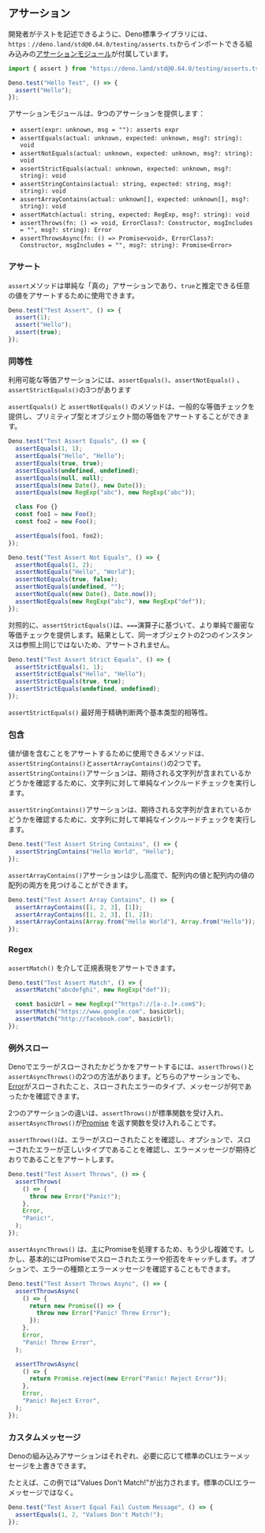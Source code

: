 ## アサーション

開発者がテストを記述できるように、Deno標準ライブラリには、
`https：//deno.land/std@0.64.0/testing/asserts.ts`からインポートできる組み込みの[アサーションモジュール](https://deno.land/std/testing/asserts.ts)が付属しています。

```js
import { assert } from "https://deno.land/std@0.64.0/testing/asserts.ts";

Deno.test("Hello Test", () => {
  assert("Hello");
});
```

アサーションモジュールは、9つのアサーションを提供します：

- `assert(expr: unknown, msg = ""): asserts expr`
- `assertEquals(actual: unknown, expected: unknown, msg?: string): void`
- `assertNotEquals(actual: unknown, expected: unknown, msg?: string): void`
- `assertStrictEquals(actual: unknown, expected: unknown, msg?: string): void`
- `assertStringContains(actual: string, expected: string, msg?: string): void`
- `assertArrayContains(actual: unknown[], expected: unknown[], msg?: string): void`
- `assertMatch(actual: string, expected: RegExp, msg?: string): void`
- `assertThrows(fn: () => void, ErrorClass?: Constructor, msgIncludes = "", msg?: string): Error`
- `assertThrowsAsync(fn: () => Promise<void>, ErrorClass?: Constructor, msgIncludes = "", msg?: string): Promise<Error>`

### アサート

`assert`メソッドは単純な「真の」アサーションであり、`true`と推定できる任意の値をアサートするために使用できます。

```js
Deno.test("Test Assert", () => {
  assert(1);
  assert("Hello");
  assert(true);
});
```

### 同等性

利用可能な等価アサーションには、`assertEquals()`、`assertNotEquals()` 、 `assertStrictEquals()`の3つがあります

`assertEquals()` と `assertNotEquals()` のメソッドは、一般的な等価チェックを提供し、プリミティブ型とオブジェクト間の等価をアサートすることができます。

```js
Deno.test("Test Assert Equals", () => {
  assertEquals(1, 1);
  assertEquals("Hello", "Hello");
  assertEquals(true, true);
  assertEquals(undefined, undefined);
  assertEquals(null, null);
  assertEquals(new Date(), new Date());
  assertEquals(new RegExp("abc"), new RegExp("abc"));

  class Foo {}
  const foo1 = new Foo();
  const foo2 = new Foo();

  assertEquals(foo1, foo2);
});

Deno.test("Test Assert Not Equals", () => {
  assertNotEquals(1, 2);
  assertNotEquals("Hello", "World");
  assertNotEquals(true, false);
  assertNotEquals(undefined, "");
  assertNotEquals(new Date(), Date.now());
  assertNotEquals(new RegExp("abc"), new RegExp("def"));
});
```

対照的に、`assertStrictEquals()`は、`===`演算子に基づいて、より単純で厳密な等価チェックを提供します。結果として、同一オブジェクトの2つのインスタンスは参照上同じではないため、アサートされません。

```js
Deno.test("Test Assert Strict Equals", () => {
  assertStrictEquals(1, 1);
  assertStrictEquals("Hello", "Hello");
  assertStrictEquals(true, true);
  assertStrictEquals(undefined, undefined);
});
```

`assertStrictEquals()` 最好用于精确判断两个基本类型的相等性。

### 包含

値が値を含むことをアサートするために使用できるメソッドは、`assertStringContains()`と`assertArrayContains()`の2つです。 `assertStringContains()`アサーションは、期待される文字列が含まれているかどうかを確認するために、文字列に対して単純なインクルードチェックを実行します。


`assertStringContains()`アサーションは、期待される文字列が含まれているかどうかを確認するために、文字列に対して単純なインクルードチェックを実行します。

```js
Deno.test("Test Assert String Contains", () => {
  assertStringContains("Hello World", "Hello");
});
```

`assertArrayContains()`アサーションは少し高度で、配列内の値と配列内の値の配列の両方を見つけることができます。

```js
Deno.test("Test Assert Array Contains", () => {
  assertArrayContains([1, 2, 3], [1]);
  assertArrayContains([1, 2, 3], [1, 2]);
  assertArrayContains(Array.from("Hello World"), Array.from("Hello"));
});
```

### Regex

`assertMatch()` を介して正規表現をアサートできます。

```js
Deno.test("Test Assert Match", () => {
  assertMatch("abcdefghi", new RegExp("def"));

  const basicUrl = new RegExp("^https?://[a-z.]+.com$");
  assertMatch("https://www.google.com", basicUrl);
  assertMatch("http://facebook.com", basicUrl);
});
```

### 例外スロー

Denoでエラーがスローされたかどうかをアサートするには、`assertThrows()`と`assertAsyncThrows()`の2つの方法があります。どちらのアサーションでも、[Error](https://developer.mozilla.org/ja/docs/Web/JavaScript/Reference/Global_Objects/Error)がスローされたこと、スローされたエラーのタイプ、メッセージが何であったかを確認できます。

2つのアサーションの違いは、`assertThrows()`が標準関数を受け入れ、`assertAsyncThrows()`が[Promise](https://developer.mozilla.org/ja/docs/Web/JavaScript/Reference/Global_Objects/Promise) を返す関数を受け入れることです。

`assertThrows()`は、エラーがスローされたことを確認し、オプションで、スローされたエラーが正しいタイプであることを確認し、エラーメッセージが期待どおりであることをアサートします。

```js
Deno.test("Test Assert Throws", () => {
  assertThrows(
    () => {
      throw new Error("Panic!");
    },
    Error,
    "Panic!",
  );
});
```

`assertAsyncThrows()` は、主にPromiseを処理するため、もう少し複雑です。しかし、基本的にはPromiseでスローされたエラーや拒否をキャッチします。オプションで、エラーの種類とエラーメッセージを確認することもできます。

```js
Deno.test("Test Assert Throws Async", () => {
  assertThrowsAsync(
    () => {
      return new Promise(() => {
        throw new Error("Panic! Threw Error");
      });
    },
    Error,
    "Panic! Threw Error",
  );

  assertThrowsAsync(
    () => {
      return Promise.reject(new Error("Panic! Reject Error"));
    },
    Error,
    "Panic! Reject Error",
  );
});
```

### カスタムメッセージ

Denoの組み込みアサーションはそれぞれ、必要に応じて標準のCLIエラーメッセージを上書きできます。

たとえば、この例では"Values Don't Match!"が出力されます。標準のCLIエラーメッセージではなく。

```js
Deno.test("Test Assert Equal Fail Custom Message", () => {
  assertEquals(1, 2, "Values Don't Match!");
});
```

